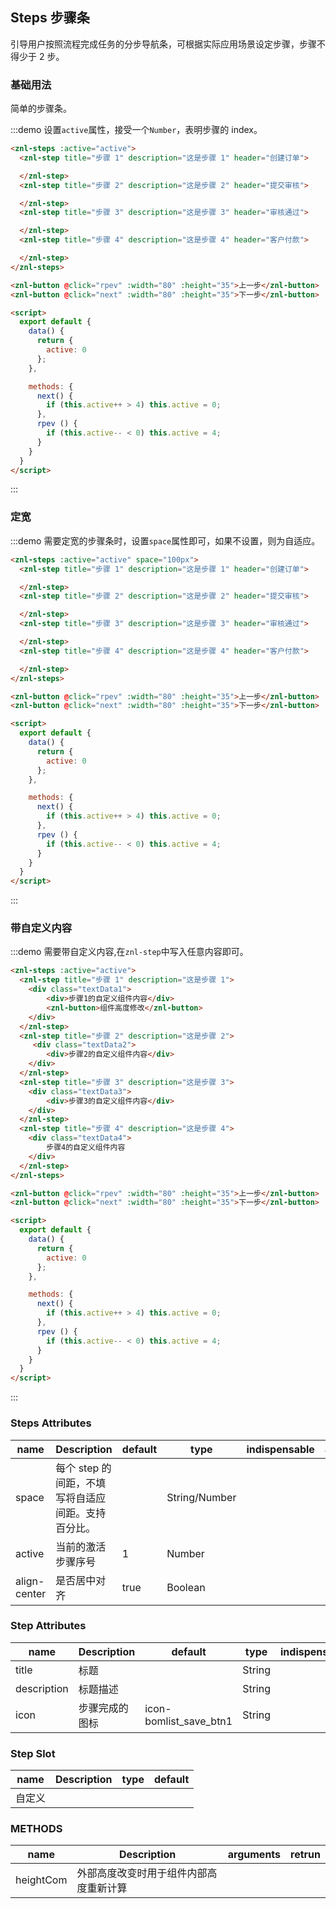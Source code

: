 <script>
  export default {
    data() {
      return {
        active: 1
      };
    },
    
    methods: {
      next() {
        if (this.active++ > 4) this.active = 0;
      },
      rpev () {
        if (this.active-- < 0) this.active = 4;
      }
    }
  }
</script>

<style>
.znl-button{
  margin-top: 10px;
}
.textData1{
  height: 100px;
  border: 1px solid #ccc;
}
.textData2{
  height: 200px;
  border: 1px solid #ccc;
}
.textData3{
  height: 300px;
  border: 1px solid #ccc;
}
.textData4{
  height: 200px;
  border: 1px solid #ccc;
}
</style>

## Steps 步骤条
引导用户按照流程完成任务的分步导航条，可根据实际应用场景设定步骤，步骤不得少于 2 步。

### 基础用法

简单的步骤条。

:::demo 设置`active`属性，接受一个`Number`，表明步骤的 index。
```html
<znl-steps :active="active">
  <znl-step title="步骤 1" description="这是步骤 1" header="创建订单">

  </znl-step>
  <znl-step title="步骤 2" description="这是步骤 2" header="提交审核">

  </znl-step>
  <znl-step title="步骤 3" description="这是步骤 3" header="审核通过">

  </znl-step>
  <znl-step title="步骤 4" description="这是步骤 4" header="客户付款">

  </znl-step>
</znl-steps>

<znl-button @click="rpev" :width="80" :height="35">上一步</znl-button>
<znl-button @click="next" :width="80" :height="35">下一步</znl-button>

<script>
  export default {
    data() {
      return {
        active: 0
      };
    },

    methods: {
      next() {
        if (this.active++ > 4) this.active = 0;
      },
      rpev () {
        if (this.active-- < 0) this.active = 4;
      }
    }
  }
</script>
```
:::

### 定宽


:::demo 需要定宽的步骤条时，设置`space`属性即可，如果不设置，则为自适应。
```html
<znl-steps :active="active" space="100px">
  <znl-step title="步骤 1" description="这是步骤 1" header="创建订单">

  </znl-step>
  <znl-step title="步骤 2" description="这是步骤 2" header="提交审核">

  </znl-step>
  <znl-step title="步骤 3" description="这是步骤 3" header="审核通过">

  </znl-step>
  <znl-step title="步骤 4" description="这是步骤 4" header="客户付款">

  </znl-step>
</znl-steps>

<znl-button @click="rpev" :width="80" :height="35">上一步</znl-button>
<znl-button @click="next" :width="80" :height="35">下一步</znl-button>

<script>
  export default {
    data() {
      return {
        active: 0
      };
    },

    methods: {
      next() {
        if (this.active++ > 4) this.active = 0;
      },
      rpev () {
        if (this.active-- < 0) this.active = 4;
      }
    }
  }
</script>
```
:::

### 带自定义内容


:::demo 需要带自定义内容,在`znl-step`中写入任意内容即可。
```html
<znl-steps :active="active">
  <znl-step title="步骤 1" description="这是步骤 1">
    <div class="textData1">
        <div>步骤1的自定义组件内容</div>
        <znl-button>组件高度修改</znl-button>
    </div>
  </znl-step>
  <znl-step title="步骤 2" description="这是步骤 2">
     <div class="textData2">
        <div>步骤2的自定义组件内容</div>
    </div>
  </znl-step>
  <znl-step title="步骤 3" description="这是步骤 3">
    <div class="textData3">
        <div>步骤3的自定义组件内容</div>
    </div>
  </znl-step>
  <znl-step title="步骤 4" description="这是步骤 4">
    <div class="textData4">
        步骤4的自定义组件内容
    </div>
  </znl-step>
</znl-steps>

<znl-button @click="rpev" :width="80" :height="35">上一步</znl-button>
<znl-button @click="next" :width="80" :height="35">下一步</znl-button>

<script>
  export default {
    data() {
      return {
        active: 0
      };
    },

    methods: {
      next() {
        if (this.active++ > 4) this.active = 0;
      },
      rpev () {
        if (this.active-- < 0) this.active = 4;
      }
    }
  }
</script>
```
:::



### Steps Attributes

| name         | Description                  | default | type          | indispensable | arguments |
| ------------ | ---------------------------- | ------- | ------------- | ------------- | --------- |
| space        | 每个 step 的间距，不填写将自适应间距。支持百分比。 |         | String/Number |               |           |
| active       | 当前的激活步骤序号                    | 1       | Number        |               |           |
| align-center | 是否居中对齐                       | true    | Boolean       |               |           |


### Step Attributes
| name        | Description | default                | type   | indispensable | arguments |
| ----------- | ----------- | ---------------------- | ------ | ------------- | --------- |
| title       | 标题          |                        | String |               |           |
| description | 标题描述        |                        | String |               |           |
| icon        | 步骤完成的图标     | icon-bomlist_save_btn1 | String |               |           |


### Step Slot
| name | Description | type | default |
| ---- | ----------- | ---- | ------- |
| 自定义  |             |      |         |

### METHODS

| name      | Description         | arguments | retrun |
| --------- | ------------------- | --------- | ------ |
| heightCom | 外部高度改变时用于组件内部高度重新计算 |           |        |
